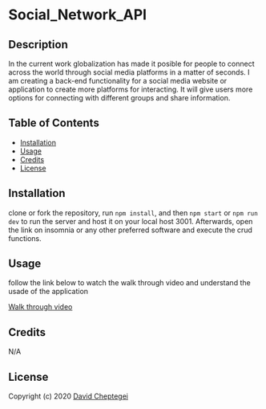 # Social_Network_API

## Description

In the current work globalization has made it posible for people to connect across the world through social media platforms in a matter of seconds. I am creating a back-end functionality for a social media website or application to create more platforms for interacting. It will give users more options for connecting with different groups and share information.

## Table of Contents

- [Installation](#installation)
- [Usage](#usage)
- [Credits](#credits)
- [License](#license)

## Installation

clone or fork the repository, run `npm install`, and then `npm start` or `npm run dev` to run the server and host it on your local host 3001. Afterwards, open the link on insomnia or any other preferred software and execute the crud functions.

## Usage

follow the link below to watch the walk through video and understand the usade of the application


[Walk through video](https://drive.google.com/file/d/11Lawsg3JdgvXeYwsw5FUQJP4rn9CKlmT/view)
  

## Credits

N/A

## License


Copyright (c) 2020 [David Cheptegei](https://github.com/cheptegei-create)
